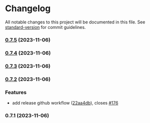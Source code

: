 # Changelog

All notable changes to this project will be documented in this file. See [standard-version](https://github.com/conventional-changelog/standard-version) for commit guidelines.

### [0.7.5](https://github.com/FlavioLionelRita/lambdaorm-client-node/compare/v0.7.4...v0.7.5) (2023-11-06)

### [0.7.4](https://github.com/FlavioLionelRita/lambdaorm/compare/v0.7.3...v0.7.4) (2023-11-06)

### [0.7.3](https://github.com/FlavioLionelRita/lambdaorm/compare/v0.7.2...v0.7.3) (2023-11-06)

### [0.7.2](https://github.com/FlavioLionelRita/lambdaorm/compare/v0.7.1...v0.7.2) (2023-11-06)


### Features

* add release github workflow ([22aa4db](https://github.com/FlavioLionelRita/lambdaorm/commit/22aa4dba0c22578f80bb95a4f04ae5a4f3e8da0d)), closes [#176](https://github.com/FlavioLionelRita/lambdaorm/issues/176)

### 0.7.1 (2023-11-06)
